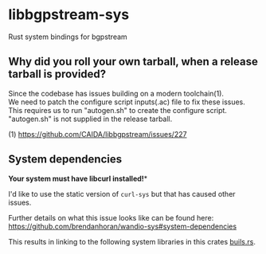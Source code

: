 # libbgpstream-sys
Rust system bindings for bgpstream


## Why did you roll your own tarball, when a release tarball is provided?
Since the codebase has issues building on a modern toolchain(1).   
We need to patch the configure script inputs(.ac) file to fix these issues.   
This requires us to run "autogen.sh" to create the configure script.   
"autogen.sh" is not supplied in the release tarball.   


(1) https://github.com/CAIDA/libbgpstream/issues/227   

## System dependencies

**Your system must have libcurl installed!***    

I'd like to use the static version of `curl-sys` but that has caused other issues.   

Further details on what this issue looks like can be found here:   
https://github.com/brendanhoran/wandio-sys#system-dependencies   

This results in linking to the following system libraries in this crates [buils.rs](https://github.com/brendanhoran/libbgpstream-sys/blob/4325a413b706edd94ca4d10857d845d6252c46bb/build.rs#L107).   
